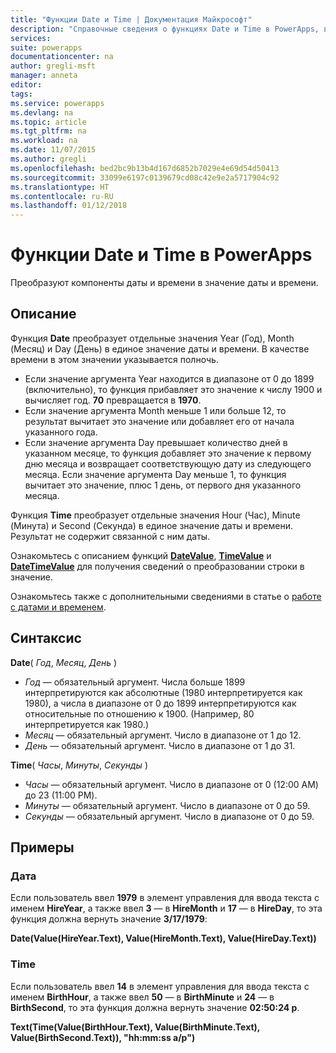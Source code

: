 ```yaml
---
title: "Функции Date и Time | Документация Майкрософт"
description: "Справочные сведения о функциях Date и Time в PowerApps, включая описание синтаксиса и примеры."
services: 
suite: powerapps
documentationcenter: na
author: gregli-msft
manager: anneta
editor: 
tags: 
ms.service: powerapps
ms.devlang: na
ms.topic: article
ms.tgt_pltfrm: na
ms.workload: na
ms.date: 11/07/2015
ms.author: gregli
ms.openlocfilehash: bed2bc9b13b4d167d6852b7029e4e69d54d50413
ms.sourcegitcommit: 33099e6197c0139679cd08c42e9e2a5717904c92
ms.translationtype: HT
ms.contentlocale: ru-RU
ms.lasthandoff: 01/12/2018
---
```

# <a name="date-and-time-functions-in-powerapps"></a>Функции Date и Time в PowerApps
Преобразуют компоненты даты и времени в значение даты и времени.

## <a name="description"></a>Описание
Функция **Date** преобразует отдельные значения Year (Год), Month (Месяц) и Day (День) в единое значение даты и времени.  В качестве времени в этом значении указывается полночь.

* Если значение аргумента Year находится в диапазоне от 0 до 1899 (включительно), то функция прибавляет это значение к числу 1900 и вычисляет год.  **70** превращается в **1970**.
* Если значение аргумента Month меньше 1 или больше 12, то результат вычитает это значение или добавляет его от начала указанного года.
* Если значение аргумента Day превышает количество дней в указанном месяце, то функция добавляет это значение к первому дню месяца и возвращает соответствующую дату из следующего месяца.  Если значение аргумента Day меньше 1, то функция вычитает это значение, плюс 1 день, от первого дня указанного месяца.

Функция **Time** преобразует отдельные значения Hour (Час), Minute (Минута) и Second (Секунда) в единое значение даты и времени.  Результат не содержит связанной с ним даты.

Ознакомьтесь с описанием функций **[DateValue](function-datevalue-timevalue.md)**, **[TimeValue](function-datevalue-timevalue.md)** и **[DateTimeValue](function-datevalue-timevalue.md)** для получения сведений о преобразовании строки в значение.  

Ознакомьтесь также с дополнительными сведениями в статье о [работе с датами и временем](../show-text-dates-times.md).

## <a name="syntax"></a>Синтаксис
**Date**( *Год*, *Месяц*, *День* )

* *Год* — обязательный аргумент.  Числа больше 1899 интерпретируются как абсолютные (1980 интерпретируется как 1980), а числа в диапазоне от 0 до 1899 интерпретируются как относительные по отношению к 1900. (Например, 80 интерпретируется как 1980.)
* *Месяц* — обязательный аргумент.  Число в диапазоне от 1 до 12.
* *День* — обязательный аргумент. Число в диапазоне от 1 до 31.

**Time**( *Часы*, *Минуты*, *Секунды* )

* *Часы* — обязательный аргумент.  Число в диапазоне от 0 (12:00 AM) до 23 (11:00 PM).
* *Минуты* — обязательный аргумент. Число в диапазоне от 0 до 59.
* *Секунды* — обязательный аргумент. Число в диапазоне от 0 до 59.

## <a name="examples"></a>Примеры
### <a name="date"></a>Дата
Если пользователь ввел **1979** в элемент управления для ввода текста с именем **HireYear**, а также ввел **3** — в **HireMonth** и **17** — в **HireDay**, то эта функция должна вернуть значение **3/17/1979**:

**Date(Value(HireYear.Text), Value(HireMonth.Text), Value(HireDay.Text))**

### <a name="time"></a>Time
Если пользователь ввел **14** в элемент управления для ввода текста с именем **BirthHour**, а также ввел **50** — в **BirthMinute** и **24** — в **BirthSecond**, то эта функция должна вернуть значение **02:50:24 p**.

**Text(Time(Value(BirthHour.Text), Value(BirthMinute.Text), Value(BirthSecond.Text)), "hh:mm:ss a/p")**


